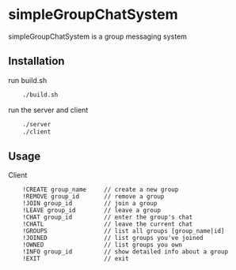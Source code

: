 # simpleGroupChatSystem

simpleGroupChatSystem is a group messaging system

## Installation

run build.sh
```bash
    ./build.sh
```
run the server and client
```bash
    ./server
    ./client
```

## Usage

Client
```
    !CREATE group_name     // create a new group
    !REMOVE group_id       // remove a group
    !JOIN group_id         // join a group
    !LEAVE group_id        // leave a group
    !CHAT group_id         // enter the group's chat
    !CHATL                 // leave the current chat
    !GROUPS                // list all groups [group_name|id]
    !JOINED                // list groups you've joined
    !OWNED                 // list groups you own
    !INFO group_id         // show detailed info about a group
    !EXIT                  // exit
```

